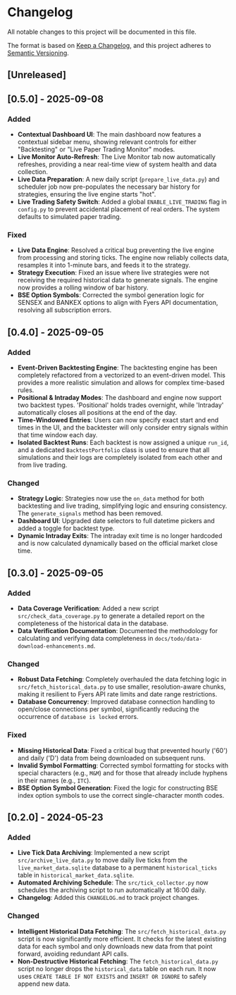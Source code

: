 # Changelog

All notable changes to this project will be documented in this file.

The format is based on [Keep a Changelog](https://keepachangelog.com/en/1.0.0/),
and this project adheres to [Semantic Versioning](https://semver.org/spec/v2.0.0.html).

## [Unreleased]

## [0.5.0] - 2025-09-08

### Added
-   **Contextual Dashboard UI**: The main dashboard now features a contextual sidebar menu, showing relevant controls for either "Backtesting" or "Live Paper Trading Monitor" modes.
-   **Live Monitor Auto-Refresh**: The Live Monitor tab now automatically refreshes, providing a near real-time view of system health and data collection.
-   **Live Data Preparation**: A new daily script (`prepare_live_data.py`) and scheduler job now pre-populates the necessary bar history for strategies, ensuring the live engine starts "hot".
-   **Live Trading Safety Switch**: Added a global `ENABLE_LIVE_TRADING` flag in `config.py` to prevent accidental placement of real orders. The system defaults to simulated paper trading.

### Fixed
-   **Live Data Engine**: Resolved a critical bug preventing the live engine from processing and storing ticks. The engine now reliably collects data, resamples it into 1-minute bars, and feeds it to the strategy.
-   **Strategy Execution**: Fixed an issue where live strategies were not receiving the required historical data to generate signals. The engine now provides a rolling window of bar history.
-   **BSE Option Symbols**: Corrected the symbol generation logic for SENSEX and BANKEX options to align with Fyers API documentation, resolving all subscription errors.

## [0.4.0] - 2025-09-05

### Added
-   **Event-Driven Backtesting Engine**: The backtesting engine has been completely refactored from a vectorized to an event-driven model. This provides a more realistic simulation and allows for complex time-based rules.
-   **Positional & Intraday Modes**: The dashboard and engine now support two backtest types. 'Positional' holds trades overnight, while 'Intraday' automatically closes all positions at the end of the day.
-   **Time-Windowed Entries**: Users can now specify exact start and end times in the UI, and the backtester will only consider entry signals within that time window each day.
-   **Isolated Backtest Runs**: Each backtest is now assigned a unique `run_id`, and a dedicated `BacktestPortfolio` class is used to ensure that all simulations and their logs are completely isolated from each other and from live trading.

### Changed
-   **Strategy Logic**: Strategies now use the `on_data` method for both backtesting and live trading, simplifying logic and ensuring consistency. The `generate_signals` method has been removed.
-   **Dashboard UI**: Upgraded date selectors to full datetime pickers and added a toggle for backtest type.
-   **Dynamic Intraday Exits**: The intraday exit time is no longer hardcoded and is now calculated dynamically based on the official market close time.

## [0.3.0] - 2025-09-05

### Added
-   **Data Coverage Verification**: Added a new script `src/check_data_coverage.py` to generate a detailed report on the completeness of the historical data in the database.
-   **Data Verification Documentation**: Documented the methodology for calculating and verifying data completeness in `docs/todo/data-download-enhancements.md`.

### Changed
-   **Robust Data Fetching**: Completely overhauled the data fetching logic in `src/fetch_historical_data.py` to use smaller, resolution-aware chunks, making it resilient to Fyers API rate limits and date range restrictions.
-   **Database Concurrency**: Improved database connection handling to open/close connections per symbol, significantly reducing the occurrence of `database is locked` errors.

### Fixed
-   **Missing Historical Data**: Fixed a critical bug that prevented hourly ('60') and daily ('D') data from being downloaded on subsequent runs.
-   **Invalid Symbol Formatting**: Corrected symbol formatting for stocks with special characters (e.g., `M&M`) and for those that already include hyphens in their names (e.g., `ITC`).
-   **BSE Option Symbol Generation**: Fixed the logic for constructing BSE index option symbols to use the correct single-character month codes.

## [0.2.0] - 2024-05-23

### Added
-   **Live Tick Data Archiving**: Implemented a new script `src/archive_live_data.py` to move daily live ticks from the `live_market_data.sqlite` database to a permanent `historical_ticks` table in `historical_market_data.sqlite`.
-   **Automated Archiving Schedule**: The `src/tick_collector.py` now schedules the archiving script to run automatically at 16:00 daily.
-   **Changelog**: Added this `CHANGELOG.md` to track project changes.

### Changed
-   **Intelligent Historical Data Fetching**: The `src/fetch_historical_data.py` script is now significantly more efficient. It checks for the latest existing data for each symbol and only downloads new data from that point forward, avoiding redundant API calls.
-   **Non-Destructive Historical Fetching**: The `fetch_historical_data.py` script no longer drops the `historical_data` table on each run. It now uses `CREATE TABLE IF NOT EXISTS` and `INSERT OR IGNORE` to safely append new data.